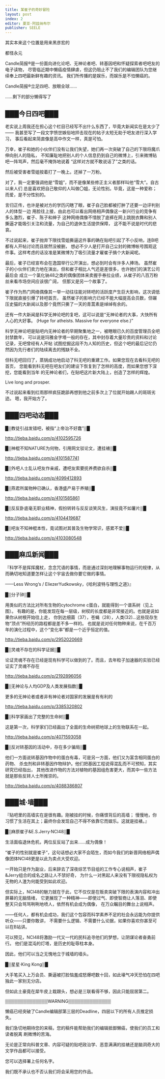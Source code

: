 ```yaml
---
title: 某崔子的奇妙冒险
layout: post
index: 2
editor: 夏亚·阿兹纳布尔
publisher: SEELE
---
```



其实本来这个位置是用来黑彦宏的

都怪永元



Candle简报®是一份面向进化论吧、无神论者吧、转基因吧和怀疑探索者吧吧友的电子读物，
尽管临近期中懒癌疫情肆虐，但这仍阻止不了我们的编辑团队为您继续奉上四吧最新鲜有趣的资讯。
我们所传播的是娱乐，而娱乐是不怕懒癌的。

Candle简报®立足四吧、放眼全球……

……剩下的部分懒得写了

███今日四吧███
-------------

老实说上周我还在担心这个栏目已经写不出什么东西了，毕竟大新闻实在是太少了——
我甚至写了一段文字愤世嫉俗地抨击现在的帖子太短无助于吧友进行深入学习，
事后看起来简直像是高中作文一样，真是可怕。

万幸，崔子和她的小伙伴们没有让我们失望，她们再一次突破了自己的下限将魔爪伸向别人的隐私，
不知廉耻地把别人的个人信息扔到自己的微博上，引来微博贴吧一阵骂声，然后毫不掩饰地说着
“这样对方就不敢说话了”之类的话。

然后被受害者雪姐按着打了一晚上。还掉了一万粉。

对了，我一定要强调他是“雪姐”，而不是像某些修正主义者那样叫他“雪大”。自古以来人们
总是喜欢把自己敬仰的人叫做〇姐，无论性别。毕竟，这是一种爱称；而爱，是不分性别的。

言归正传，也许是被对方的学历闪瞎了眼，崔子自己脸都被打肿了还要一边评判别人的体型一边
用脸往上接，由此也可以看出网络相声偶像这一新兴行业的竞争有多么激烈，崔子、陈子和绅子
这种网络偶像不惜脱了底裤在网上跳脱衣舞和别人撕逼才能吸引关注和流量，为自己的退休生活提供保障，
这不能不说是时代的悲哀。

不过说起来，崔子抛弃下限找雪姐撕逼这件事的确在贴吧引起了不小反响，连B吧都有人开帖讨论而且居然没被删，
想必不少人是打开自己尘封的微博帐号围观这件事。这样考虑的话没准是某微博为了吸引流量才雇崔子搞个大新闻呢。

最后，崔子已经宣布会在逸国举行公开演出，想必到时会有许多人捧场。
虽然崔子的小伙伴们卖力地在演出，但和崔子相比人气还是差很多，也许她们的演艺公司最后会
成立一个氯化钠48之类的偶像团体来卖握手券拉业绩，从崔子的八百万粉丝来看市场空间应该很广阔，
但那又是另一个故事了。

崔子作为热门网络偶像其一举一动往往能对转吧的活跃度产生巨大影响，这次调低下限就直接引爆了转吧首页，
虽然崔子的影响力已经不能大幅提高会员数，但碾压史猫的大新闻以及那个竟然只撕了一天的青蒿素是绰绰有余的。

还有一件大新闻是科学无神论吧的复吧，这可以说是“无神论者的大事，大快所有人心的大好事。
(Huge for atheists. Massive for everyone else.)”

科学无神论吧是贴吧内无神论者的早期聚集地之一，被瞎眼已久的百度管理员全吧封禁数年，
可以说是玛雅金字塔一般的存在，其中封存着大量珍贵的资料和讨论记录，无吧曾经有人开帖
试图挖掘这段不为人知的历史，但这个吧的最后记忆仍然因为先行者们的陆续离去的残缺不全。

但科无吧回归了，蒸锅成功地启动了科无吧的重建工作。如果您现在去看科无吧的首页，
您能看到科无吧在吧友们的建设下恢复到了怎样的高度，而如果您想下深挖，您能看到当年
的无神论者们，在贴吧这片新大陆上，创造了怎样的辉煌。

Live long and prosper.

不过说起来看到红雨那样疯狂跪舔再想到他之前多次上了位就开始踢人的斑斑劣迹。
嗯，我开始方了。



███四吧动态███
-------------

█▒教徒引战发错吧，被指“上帝治不好蠢”▒█

http://tieba.baidu.com/p/4102595726

█▒神棍不知NATURE为何物，引用网文驳论文，遭挂裱▒█

http://tieba.baidu.com/p/4101587741

█▒外吧人士乱认吧友作亲戚，遭吧友索要抚养费欲自杀▒█

http://tieba.baidu.com/p/4099412893

█▒燕君所属物种已确认，香港盛产易于养殖▒█

http://tieba.baidu.com/p/4101585861

█▒反反卧底毫无职业精神，假扮转转与反反谈笑风生，演技竟不如薯片▒█

http://tieba.baidu.com/p/4104419687

█▒吧友不知神棍本性，竟试图对其普及生物学常识，感累不爱▒█

http://tieba.baidu.com/p/4103080548


███麻瓜新闻███
-------------

『科学不是挥挥魔杖，念念咒语的事情，而是通过深刻地理解事物运行的规律，从而确切地知道要怎样让这个宇宙去做你要它做的事情。

——Less Wrong‘s / EliezerYudkowsky，《哈利波特与理性之道》』


█▒分子钟▒█

用类似的方法比对所有生物的cytochrome c蛋白，就能得到一个谱系树（见上图）。
有趣的是，你能发现在每一层级，树杈的长度都是非常接近的。也就是说如果你从树根开始往上走，
你到达细菌（37），苍蝇（28），人类(32)...这些现存生物“顶点”所经历的路程都是差不多一样的。
也就是说对任何物种来说，在千百万年的演化过程中，这个“变化率”都是一个近乎恒定的值。

http://tieba.baidu.com/p/2952020669


█▒灵魂不存在的科学证据▒█

论证灵魂不存在已经是现有科学可以做到的了。而且，去年粒子加速器的实验已经证实了灵魂不存在

http://tieba.baidu.com/p/2192896056


█▒无神论与人均GDP及人类发展指数▒█

更多的无神论者或者非有神论者对国家的发展是有有利的

http://tieba.baidu.com/p/3385320802


█▒科学家画出了完整的生命树▒█

这是第一次，科学家们已经画出了全面的生命树把地球上的生物联系在一起。

http://tieba.baidu.com/p/4071593058


█▒反对转基因的活动中，存在多少骗局▒█

他们一方面说转基因作物中的蛋白有毒，可是另一方面，他们又为富含相同蛋白的药物、
杀虫剂和非转基因作物辩护。他们把基因工程说得混乱而不可预知，其实研究已经指出，
其他改进作物的方法对植物的基因组危害更大，而其中一些方法就是那些反转人士所推崇的。

http://tieba.baidu.com/p/4088386807




███城·墙███
-------------

『贴吧里的高墙实在是很有趣。刚被挂的时候，你痛恨背后的高墙；
慢慢地，你习惯了生活在其上；最终你会发现自己不得不依靠它而娱乐。这就是挂裱。』

█▒麻原崔子&E.S.Jerry·NCl48▒█

生活面临退休危机，两位反反站了出来……成为偶像！

“崔子的性别就是崔子”，这句话想必大家不会陌生，而如今我们的新晋网络相声偶像团体NCl48更是以此为卖点大受欢迎。

一开始只是作为副业，后来辞去了深夜综艺节目组的工作专心说相声，崔子&Jerry组合的成名之路让人不禁好奇，
为什么一对黑起人来没有下限视隐私权为无物的人渣为何能受到如此欢迎。

但实际上，NCl48的魅力就在于此，它不仅仅是在贩卖突破下限的表演内容和冲出屏幕的无脑情绪，
它更展现了一种精神——即使过气、即使智商让人落泪、即使整天只会骂骂咧咧地喷人，依然有机会成为偶像，
在万众瞩目的舞台上说相声。

——任何人，都有机会成功，我们这个包容而科学素养不足的社会永远能为你提供听众——只要你敢讲，
不需要什么逻辑、不需要什么论据，如果你喜欢你甚至可以在B站讲。

可以预见，NCl48将激励一代又一代的民科追寻他们的梦想，让阴谋论者奋勇前行。
他们是混沌的灯塔，是历史的耻辱柱本身。

因此，他们可以当之无愧地立于城墙的墙头。

█▒星星·King Kong▒█

大手笔买入上万会员、撕逼被打脸恼羞成怒爆吧数十回，如此壕气冲天恐怕在四吧独此一家别无分店。

但如此土豪竟在犀牛皮上栽跟头，想必是三联看得不够，因此只能屈居第二。

▒▒▒▒▒▒▒▒▒▒▒▒▒▒WARNING▒▒▒▒▒▒▒▒▒▒▒▒▒▒

懒癌已经突破了Candle编辑部第三层的Deadline，四层以下的所有人员推定损失。

我们急切地期待您的来稿，您的稿件能帮助我们的编辑抵御懒癌，使我们的员工和读者脱离
刷微博的苦海。

无论是正常向科普文章、内容可疑的贴吧政治学、恶意满满的挂裱还是脑洞奇大的文学作品都可以接受。

您可以选择署上任何名字。

我们既不承认也不否认我们将会采用您的作品。
